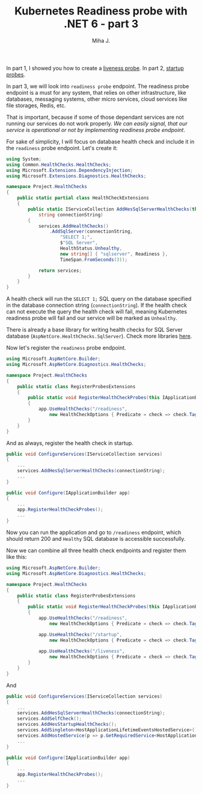 ﻿---
layout: post
title: Kubernetes Readiness probe with .NET 6 - part 3
excerpt_separator: <!--more-->
author: Miha J.
tags: .NET, net6, c#, kubernetes, readiness probe
---

In part 1, I showed you how to create a [liveness probe](https://www.mihajakovac.com/kubernetes-liveness-probe-with-dot-net6/). In part 2, [startup probes](https://www.mihajakovac.com/kubernetes-startup-probe-with-dot-net6/).

In part 3, we will look into `readiness probe` endpoint. The readiness probe endpoint is a must for any system, that relies on other infrastructure, like databases, messaging systems, other micro services, cloud services like file storages, Redis, etc.

That is important, because if some of those dependant services are not running our services do not work properly. *We can easily signal, that our service is operational or not by implementing readiness probe endpoint*.

For sake of simplicity, I will focus on database health check and include it in the `readiness` probe endpoint. Let's create it:

```c#
using System;
using Common.HealthChecks.HealthChecks;
using Microsoft.Extensions.DependencyInjection;
using Microsoft.Extensions.Diagnostics.HealthChecks;

namespace Project.HealthChecks
{
	public static partial class HealthCheckExtensions
	{
		public static IServiceCollection AddHesSqlServerHealthChecks(this IServiceCollection services,
			string connectionString)
		{
			services.AddHealthChecks()
				.AddSqlServer(connectionString,
					"SELECT 1;",
					$"SQL Server",
					HealthStatus.Unhealthy,
					new string[] { "sqlserver", Readiness },
					TimeSpan.FromSeconds(3));

			return services;
		}
	}
}
```
A health check will run the `SELECT 1;` SQL query on the database specified in the database connection string (`connectionString`). If the health check can not execute the query the health check will fail, meaning Kubernetes readiness probe will fail and our service will be marked as `Unhealthy`.

There is already a base library for writing health checks for SQL Server database (`AspNetCore.HealthChecks.SqlServer`). Check more libraries [here](https://github.com/Xabaril/AspNetCore.Diagnostics.HealthChecks).

Now let's register the `readiness` probe endpoint.

```c#
using Microsoft.AspNetCore.Builder;
using Microsoft.AspNetCore.Diagnostics.HealthChecks;

namespace Project.HealthChecks
{
	public static class RegisterProbesExtensions
	{
		public static void RegisterHealthCheckProbes(this IApplicationBuilder app)
		{
			app.UseHealthChecks("/readiness",
				new HealthCheckOptions { Predicate = check => check.Tags.Contains(HealthCheckExtensions.Readiness) });
		}
	}
}
```

And as always, register the health check in startup.

```c#
public void ConfigureServices(IServiceCollection services)
{
    ...
    services.AddHesSqlServerHealthChecks(connectionString);
    ...
}

public void Configure(IApplicationBuilder app)
{
    ...      
    app.RegisterHealthCheckProbes();
    ...
}
```

Now you can run the application and go to `/readiness` endpoint, which should return 200 and `Healthy` SQL database is accessible successfully.

Now we can combine all three health check endpoints and register them like this:
```c#
using Microsoft.AspNetCore.Builder;
using Microsoft.AspNetCore.Diagnostics.HealthChecks;

namespace Project.HealthChecks
{
	public static class RegisterProbesExtensions
	{
		public static void RegisterHealthCheckProbes(this IApplicationBuilder app)
		{
			app.UseHealthChecks("/readiness",
				new HealthCheckOptions { Predicate = check => check.Tags.Contains(HealthCheckExtensions.Readiness) });

            app.UseHealthChecks("/startup",
                new HealthCheckOptions { Predicate = check => check.Tags.Contains(HealthCheckExtensions.Startup) });
                
            app.UseHealthChecks("/liveness",
                new HealthCheckOptions { Predicate = check => check.Tags.Contains(HealthCheckExtensions.Liveness) });
        }
	}
}
```

And

```c#
public void ConfigureServices(IServiceCollection services)
{
    ...
    services.AddHesSqlServerHealthChecks(connectionString);
    services.AddSelfCheck();
    services.AddHesStartupHealthChecks();
    services.AddSingleton<HostApplicationLifetimeEventsHostedService>();
    services.AddHostedService(p => p.GetRequiredService<HostApplicationLifetimeEventsHostedService>());
    ...
}

public void Configure(IApplicationBuilder app)
{
    ...      
    app.RegisterHealthCheckProbes();
    ...
}
```